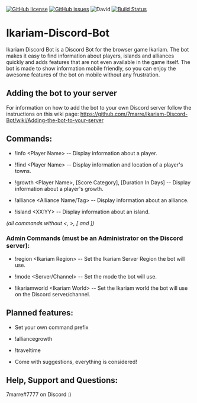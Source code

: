 
[![GitHub license](https://img.shields.io/github/license/7marre/Ikariam-Discord-Bot.svg)](https://github.com/7marre/Ikariam-Discord-Bot/blob/master/LICENSE)
[![GitHub issues](https://img.shields.io/github/issues/7marre/Ikariam-Discord-Bot.svg)](https://github.com/7marre/Ikariam-Discord-Bot/issues)
![David](https://img.shields.io/david/7marre/ikariam-discord-bot.svg)
[![Build Status](https://travis-ci.com/7marre/Ikariam-Discord-Bot.svg?branch=master)](https://travis-ci.com/7marre/Ikariam-Discord-Bot)

# Ikariam-Discord-Bot

Ikariam Discord Bot is a Discord Bot for the browser game Ikariam. The bot makes it easy to find information about players, islands and alliances quickly and adds features that are not even available in the game itself. The bot is made to show information mobile friendly, so you can enjoy the awesome features of the bot on mobile without any frustration.

## Adding the bot to your server
For information on how to add the bot to your own Discord server follow the instructions on this wiki page: https://github.com/7marre/Ikariam-Discord-Bot/wiki/Adding-the-bot-to-your-server

## Commands:
- !info \<Player Name\> -- Display information about a player.

- !find \<Player Name\> -- Display information and location of a player's towns.

- !growth \<Player Name\>, \[Score Category\], \[Duration In Days\] -- Display information about a player's growth.

- !alliance \<Alliance Name/Tag\> -- Display information about an alliance.

- !island \<XX:YY\> -- Display information about an island.

*(all commands without <, >, [ and ])*


### Admin Commands (must be an Administrator on the Discord server):
- !region \<Ikariam Region\> -- Set the Ikariam Server Region the bot will use.

- !mode \<Server/Channel\> -- Set the mode the bot will use.
  
- !ikariamworld \<Ikariam World\> -- Set the Ikariam world the bot will use on the Discord server/channel.

## Planned features:

- Set your own command prefix

- !alliancegrowth

- !traveltime

- Come with suggestions, everything is considered!

## Help, Support and Questions:
7marre#7777 on Discord :)
